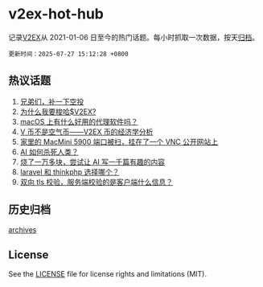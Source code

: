 # v2ex-hot-hub

 记录[V2EX](https://www.v2ex.com/)从 2021-01-06 日至今的热门话题。每小时抓取一次数据，按天[归档](archives)。

`更新时间：2025-07-27 15:12:28 +0800`

## 热议话题

1. [兄弟们，补一下空投](https://www.v2ex.com/t/1147952)
1. [为什么我要梭哈$V2EX?](https://www.v2ex.com/t/1147939)
1. [macOS 上有什么好用的代理软件吗？](https://www.v2ex.com/t/1147943)
1. [V 币不是空气币——V2EX 币的经济学分析](https://www.v2ex.com/t/1147929)
1. [家里的 MacMini 5900 端口被扫，挂在了一个 VNC 公开网站上](https://www.v2ex.com/t/1147890)
1. [AI 如何杀死人类？](https://www.v2ex.com/t/1147880)
1. [烧了一万多块，尝试让 AI 写一千篇有趣的内容](https://www.v2ex.com/t/1147881)
1. [laravel 和 thinkphp 选择哪个？](https://www.v2ex.com/t/1147927)
1. [双向 tls 校验，服务端校验的是客户端什么信息？](https://www.v2ex.com/t/1147867)

## 历史归档

[archives](archives)

## License

See the [LICENSE](LICENSE) file for license rights and limitations (MIT).
